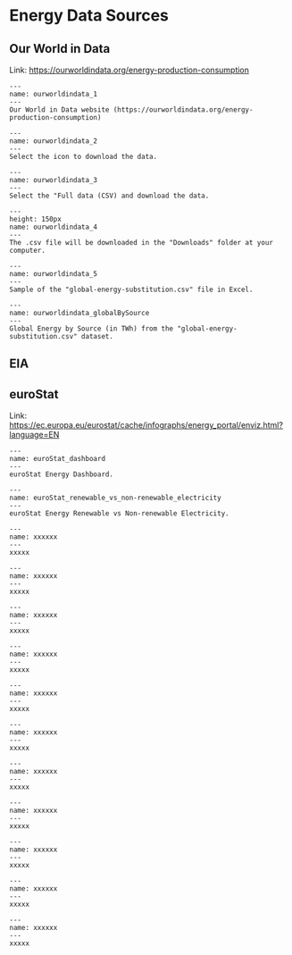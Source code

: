 # Energy Data Sources

## Our World in Data

Link: https://ourworldindata.org/energy-production-consumption 


```{figure} ../images/section4/section4_ourworldindata_1.jpg
---
name: ourworldindata_1
---
Our World in Data website (https://ourworldindata.org/energy-production-consumption)
```

```{figure} ../images/section4/section4_ourworldindata_2.jpg
---
name: ourworldindata_2
---
Select the icon to download the data.
```

```{figure} ../images/section4/section4_ourworldindata_3.jpg
---
name: ourworldindata_3
---
Select the "Full data (CSV) and download the data.
```

```{figure} ../images/section4/section4_ourworldindata_4.jpg
---
height: 150px
name: ourworldindata_4
---
The .csv file will be downloaded in the "Downloads" folder at your computer.
```

```{figure} ../images/section4/section4_ourworldindata_5.jpg
---
name: ourworldindata_5
---
Sample of the "global-energy-substitution.csv" file in Excel.
```

```{figure} ../images/section4/worldDatainPlot_EnergyBySource_plot.jpg
---
name: ourworldindata_globalBySource
---
Global Energy by Source (in TWh) from the "global-energy-substitution.csv" dataset.
```

## EIA

## euroStat

Link: https://ec.europa.eu/eurostat/cache/infographs/energy_portal/enviz.html?language=EN

```{figure} ../images/section4/section4_euroStat_1.jpg
---
name: euroStat_dashboard
---
euroStat Energy Dashboard.
```

```{figure} ../images/section4/section4_euroStat_2.jpg
---
name: euroStat_renewable_vs_non-renewable_electricity
---
euroStat Energy Renewable vs Non-renewable Electricity.
```

```{figure} ../images/section4/section4_euroStat_3.jpg
---
name: xxxxxx
---
xxxxx
```

```{figure} ../images/section4/section4_euroStat_4.jpg
---
name: xxxxxx
---
xxxxx
```


```{figure} ../images/section4/section4_euroStat_5.jpg
---
name: xxxxxx
---
xxxxx
```


```{figure} ../images/section4/section4_euroStat_6.jpg
---
name: xxxxxx
---
xxxxx
```

```{figure} ../images/section4/section4_euroStat_7.jpg
---
name: xxxxxx
---
xxxxx
```

```{figure} ../images/section4/section4_euroStat_8.jpg
---
name: xxxxxx
---
xxxxx
```

```{figure} ../images/section4/section4_euroStat_9.jpg
---
name: xxxxxx
---
xxxxx
```

```{figure} ../images/section4/section4_euroStat_10.jpg
---
name: xxxxxx
---
xxxxx
```

```{figure} ../images/section4/section4_euroStat_11.jpg
---
name: xxxxxx
---
xxxxx
```

```{figure} ../images/section4/section4_euroStat_12.jpg
---
name: xxxxxx
---
xxxxx
```

```{figure} ../images/section4/section4_euroStat_13.jpg
---
name: xxxxxx
---
xxxxx
```
